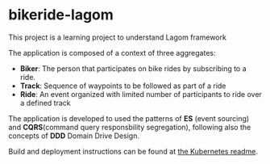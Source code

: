 # bikeride-lagom


This project is a learning project to understand Lagom framework

The application is composed of a context of three aggregates:

- **Biker**: The person that participates on bike rides by subscribing to a ride.
- **Track**: Sequence of waypoints to be followed as part of a ride
- **Ride**: An event organized with limited number of participants to ride over a defined track

The application is developed to used the patterns of **ES** (event sourcing) and **CQRS**(command query responsbility segregation), following also the concepts of **DDD** Domain Drive Design.

 
Build and deployment instructions can be found at [the Kubernetes readme](https://github.com/fernandohackbart/bikeride-lagom/blob/master/deploy/README.md).